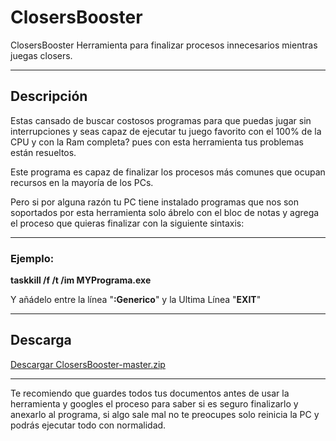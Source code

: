 # ClosersBooster
ClosersBooster Herramienta para finalizar procesos innecesarios mientras juegas closers.

--------------
## Descripción
Estas cansado de buscar costosos programas para que puedas jugar sin interrupciones y seas capaz de ejecutar tu juego favorito con el 100% de la CPU y con la Ram completa? pues con esta herramienta tus problemas están resueltos.

Este programa es capaz de finalizar los procesos más comunes que ocupan recursos en la mayoría de los PCs.

Pero si por alguna razón tu PC tiene instalado programas que nos son soportados por esta herramienta solo ábrelo con el bloc de notas y agrega el proceso que quieras finalizar con la siguiente sintaxis:

--------------
### Ejemplo:
**taskkill /f /t /im MYPrograma.exe**

Y añádelo entre la línea "**:Generico**" y la Ultima Línea "**EXIT**"

--------------
## Descarga
[Descargar ClosersBooster-master.zip](https://github.com/Henrykun/ClosersBooster/archive/master.zip)

--------------
Te recomiendo que guardes todos tus documentos antes de usar la herramienta y googles el proceso para saber si es seguro finalizarlo y anexarlo al programa, si algo sale mal no te preocupes solo reinicia la PC y podrás ejecutar todo con normalidad.
